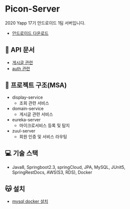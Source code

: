 
# Picon-Server
2020 Yapp 17기 안드로이드 1팀 서버입니다. 
- [안드로이드 다운로드](https://play.google.com/store/apps/details?id=com.yapp.picon)

## 📄 API 문서
- [게시글 관련](http://www.yappandone17.shop/display/docs/api-guide.html)
- [auth 관련](http://www.yappandone17.shop/auth/docs/api-guide.html)

## 📂 프로젝트 구조(MSA)
- display-service
  - 조회 관련 서비스  
- domain-service
  - 게시글 관련 서비스 
- eureka-server
  - 마이크로서비스 등록 및 탐지
- zuul-server
  - 회원 인증 및 서비스 라우팅
  
## 💻 기술 스택
- Java8, Springboot2.3, springCloud, JPA, MySQL, JUnit5, SpringRestDocs, AWS(S3, RDS), Docker

## 😽 설치 
- [mysql docker 설치](http://jmlim.github.io/docker/2019/07/30/docker-mysql-setup/)

